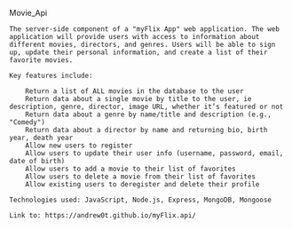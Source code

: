 Movie_Api

    The server-side component of a "myFlix App" web application. The web application will provide users with access to information about different movies, directors, and genres. Users will be able to sign up, update their personal information, and create a list of their favorite movies.

    Key features include:

        Return a list of ALL movies in the database to the user
        Return data about a single movie by title to the user, ie description, genre, director, image URL, whether it’s featured or not
        Return data about a genre by name/title and description (e.g., "Comedy")
        Return data about a director by name and returning bio, birth year, death year
        Allow new users to register
        Allow users to update their user info (username, password, email, date of birth)
        Allow users to add a movie to their list of favorites
        Allow users to delete a movie from their list of favorites
        Allow existing users to deregister and delete their profile

    Technologies used: JavaScript, Node.js, Express, MongoDB, Mongoose

    Link to: https://andrew0t.github.io/myFlix.api/